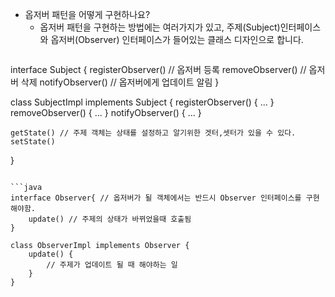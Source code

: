 - 옵저버 패턴을 어떻게 구현하나요?
	- 옵저버 패턴을 구현하는 방법에는 여러가지가 있고,  주제(Subject)인터페이스와 옵저버(Observer) 인터페이스가 들어있는 클래스 디자인으로 합니다.
		```java
interface Subject {
	registerObserver() // 옵저버 등록
	removeObserver() // 옵저버 삭제
	notifyObserver() // 옵저버에게 업데이트 알림
}

class SubjectImpl implements Subject {
	registerObserver() { ... }
	removeObserver() { ... }
	notifyObserver() { ... }

	getState() // 주제 객체는 상태를 설정하고 알기위한 겟터,셋터가 있을 수 있다.
	setState()
}
```

```java
interface Observer{ // 옵저버가 될 객체에서는 반드시 Observer 인터페이스를 구현해야함.
	update() // 주제의 상태가 바뀌었을때 호출됨
}

class ObserverImpl implements Observer {
	update() { 
		// 주제가 업데이트 될 때 해야하는 일
	}
}
```
